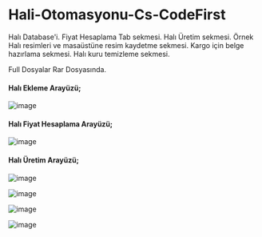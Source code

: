 # Hali-Otomasyonu-Cs-CodeFirst
Halı Database'i. Fiyat Hesaplama Tab sekmesi. Halı Üretim sekmesi. Örnek Halı resimleri ve masaüstüne resim kaydetme sekmesi.  Kargo için belge hazırlama sekmesi. Halı kuru temizleme sekmesi. 


Full Dosyalar Rar Dosyasında. 

#### Halı Ekleme Arayüzü;

![image](https://user-images.githubusercontent.com/54424377/153484061-a3824819-54fc-4683-b15f-a42a8d206f15.png)

#### Halı Fiyat Hesaplama Arayüzü;

![image](https://user-images.githubusercontent.com/54424377/153484090-f5335583-109d-476d-b832-0b4d9b0592dd.png)

#### Halı Üretim Arayüzü;

![image](https://user-images.githubusercontent.com/54424377/153484114-c214d4db-ce14-45da-8821-6adba08ca14b.png)

![image](https://user-images.githubusercontent.com/54424377/153484141-929c8d16-fca2-4d05-8ec5-755a033ea6c9.png)

![image](https://user-images.githubusercontent.com/54424377/153484158-0442ab32-ca5b-4674-835b-e6608dfe03d5.png)

![image](https://user-images.githubusercontent.com/54424377/153484174-8e554719-17e4-4d8c-9457-172ea758000f.png)
